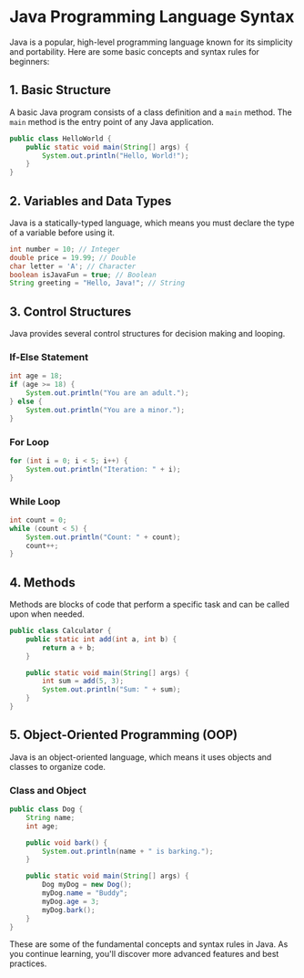 # Java Programming Language Syntax

Java is a popular, high-level programming language known for its simplicity and portability. Here are some basic concepts and syntax rules for beginners:

## 1. Basic Structure

A basic Java program consists of a class definition and a `main` method. The `main` method is the entry point of any Java application.

```java
public class HelloWorld {
    public static void main(String[] args) {
        System.out.println("Hello, World!");
    }
}
```

## 2. Variables and Data Types

Java is a statically-typed language, which means you must declare the type of a variable before using it.

```java
int number = 10; // Integer
double price = 19.99; // Double
char letter = 'A'; // Character
boolean isJavaFun = true; // Boolean
String greeting = "Hello, Java!"; // String
```

## 3. Control Structures

Java provides several control structures for decision making and looping.

### If-Else Statement

```java
int age = 18;
if (age >= 18) {
    System.out.println("You are an adult.");
} else {
    System.out.println("You are a minor.");
}
```

### For Loop

```java
for (int i = 0; i < 5; i++) {
    System.out.println("Iteration: " + i);
}
```

### While Loop

```java
int count = 0;
while (count < 5) {
    System.out.println("Count: " + count);
    count++;
}
```

## 4. Methods

Methods are blocks of code that perform a specific task and can be called upon when needed.

```java
public class Calculator {
    public static int add(int a, int b) {
        return a + b;
    }

    public static void main(String[] args) {
        int sum = add(5, 3);
        System.out.println("Sum: " + sum);
    }
}
```

## 5. Object-Oriented Programming (OOP)

Java is an object-oriented language, which means it uses objects and classes to organize code.

### Class and Object

```java
public class Dog {
    String name;
    int age;

    public void bark() {
        System.out.println(name + " is barking.");
    }

    public static void main(String[] args) {
        Dog myDog = new Dog();
        myDog.name = "Buddy";
        myDog.age = 3;
        myDog.bark();
    }
}
```

These are some of the fundamental concepts and syntax rules in Java. As you continue learning, you'll discover more advanced features and best practices.
